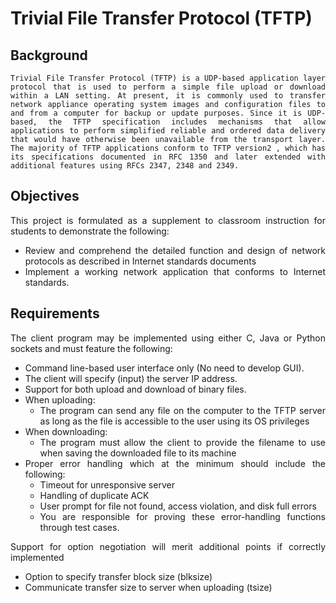 <div style="text-align: justify">

# Trivial File Transfer Protocol (TFTP)
## Background
    Trivial File Transfer Protocol (TFTP) is a UDP-based application layer protocol that is used to perform a simple file upload or download within a LAN setting. At present, it is commonly used to transfer network appliance operating system images and configuration files to and from a computer for backup or update purposes. Since it is UDP-based, the TFTP specification includes mechanisms that allow applications to perform simplified reliable and ordered data delivery that would have otherwise been unavailable from the transport layer. The majority of TFTP applications conform to TFTP version2 , which has its specifications documented in RFC 1350 and later extended with additional features using RFCs 2347, 2348 and 2349.

## Objectives
This project is formulated as a supplement to classroom instruction for students to demonstrate the following:
- Review and comprehend the detailed function and design of network protocols as described in Internet standards documents
- Implement a working network application that conforms to Internet standards.

## Requirements

The client program may be implemented using either C, Java or Python sockets and must feature the following:

- Command line-based user interface only (No need to develop GUI).
- The client will specify (input) the server IP address.
- Support for both upload and download of binary files.
- When uploading:
    - The program can send any file on the computer to the TFTP server as long as the file is accessible to the user using its OS privileges
- When downloading:
    - The program must allow the client to provide the filename to use when saving the downloaded file to its machine
- Proper error handling which at the minimum should include the following:
    - Timeout for unresponsive server
    - Handling of duplicate ACK
    - User prompt for file not found, access violation, and disk full errors
    - You are responsible for proving these error-handling functions through test cases.

Support for option negotiation will merit additional points if correctly implemented

- Option to specify transfer block size (blksize)
- Communicate transfer size to server when uploading (tsize)
</div>